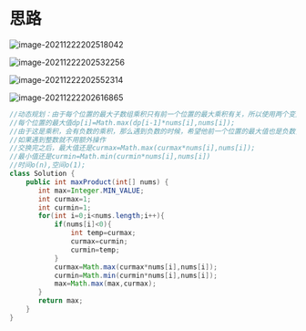 # 思路

![image-20211222202518042](C:\Users\28635\AppData\Roaming\Typora\typora-user-images\image-20211222202518042.png)

![image-20211222202532256](C:\Users\28635\AppData\Roaming\Typora\typora-user-images\image-20211222202532256.png)

![image-20211222202552314](C:\Users\28635\AppData\Roaming\Typora\typora-user-images\image-20211222202552314.png)

![image-20211222202616865](C:\Users\28635\AppData\Roaming\Typora\typora-user-images\image-20211222202616865.png)

```java
//动态规划：由于每个位置的最大子数组乘积只有前一个位置的最大乘积有关，所以使用两个变量来更新，优化空间
//每个位置的最大值dp[i]=Math.max(dp[i-1]*nums[i],nums[i]);
//由于这是乘积，会有负数的乘积，那么遇到负数的时候，希望他前一个位置的最大值也是负数，负负得正，所以交换最大最小值
//如果遇到整数就不用额外操作
//交换完之后，最大值还是curmax=Math.max(curmax*nums[i],nums[i]);
//最小值还是curmin=Math.min(curmin*nums[i],nums[i])
//时间o(n),空间o(1);
class Solution {
    public int maxProduct(int[] nums) {
       int max=Integer.MIN_VALUE;
       int curmax=1;
       int curmin=1;
       for(int i=0;i<nums.length;i++){
           if(nums[i]<0){
               int temp=curmax;
               curmax=curmin;
               curmin=temp;
           }
           curmax=Math.max(curmax*nums[i],nums[i]);
           curmin=Math.min(curmin*nums[i],nums[i]);
           max=Math.max(max,curmax);
       }
       return max;
    }
}
```

